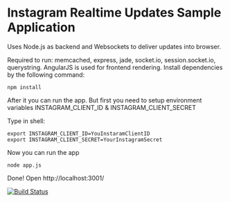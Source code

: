 Instagram Realtime Updates Sample Application
=============================================

Uses Node.js as backend and Websockets to deliver updates into browser.

Required to run: memcached, express, jade, socket.io, session.socket.io, querystring.
AngularJS is used for frontend rendering.
Install dependencies by the following command:

    npm install

After it you can run the app. But first you need to setup environment variables
INSTAGRAM_CLIENT_ID & INSTAGRAM_CLIENT_SECRET

Type in shell:

    export INSTAGRAM_CLIENT_ID=YouInstaramClientID
    export INSTAGRAM_CLIENT_SECRET=YourInstagramSecret

Now you can run the app

    node app.js

Done! Open http://localhost:3001/

[![Build Status](https://travis-ci.org/zoonman/instazmt.svg?branch=master)](https://travis-ci.org/zoonman/instazmt)
